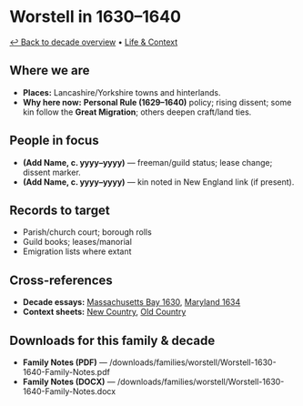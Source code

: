 # Worstell in 1630–1640

[↩ Back to decade overview](../../../decades/1630-1640/1630-1640.md) • [Life \& Context](../../../decades/1630-1640/1630-1640-life.md)

## Where we are

* **Places:** Lancashire/Yorkshire towns and hinterlands.
* **Why here now:** **Personal Rule (1629–1640)** policy; rising dissent; some kin follow the **Great Migration**; others deepen craft/land ties.

## People in focus

* **(Add Name, c. yyyy–yyyy)** — freeman/guild status; lease change; dissent marker.
* **(Add Name, c. yyyy–yyyy)** — kin noted in New England link (if present).

## Records to target

* Parish/church court; borough rolls
* Guild books; leases/manorial
* Emigration lists where extant

## Cross-references

* **Decade essays:** [Massachusetts Bay 1630](../../../decades/1630-1640/1630-MassachusettsBay.md), [Maryland 1634](../../../decades/1630-1640/1634-Maryland.md)
* **Context sheets:** [New Country](../../../decades/1630-1640/1630-1640-NewCountry.md), [Old Country](../../../decades/1630-1640/1630-1640-OldCountry.md)

## Downloads for this family \& decade

* **Family Notes (PDF)** — /downloads/families/worstell/Worstell-1630-1640-Family-Notes.pdf
* **Family Notes (DOCX)** — /downloads/families/worstell/Worstell-1630-1640-Family-Notes.docx
